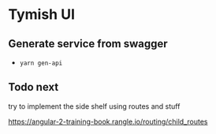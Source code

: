 # Tymish UI

## Generate service from swagger

* `yarn gen-api`


## Todo next
try to implement the side shelf using routes and stuff

https://angular-2-training-book.rangle.io/routing/child_routes 